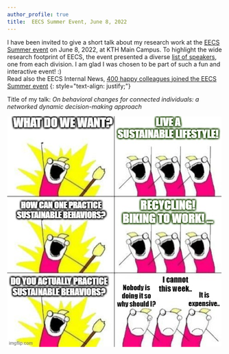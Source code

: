 ```yaml
---
author_profile: true
title:  EECS Summer Event, June 8, 2022
---
```



I have been invited to give a short talk about my research work at the [EECS Summer event](https://www.kth.se/eecs-summerevent-2022) on June 8, 2022, at KTH Main Campus.
To highlight the wide research footprint of EECS, the event presented a diverse [list of speakers](https://www.kth.se/eecs-summerevent-2022/standarddept/speakers-2022-1.1158933), one from each division. I am glad I was chosen to be part of such a fun and interactive event! :)\
Read also the EECS Internal News, [400 happy colleagues joined the EECS Summer event](https://intra.kth.se/en/eecs/aktuellt-pa-eecs/nyheter/400-happy-colleagues-joined-the-eecs-summer-event-1.1176797)
{: style="text-align: justify;"}

Title of my talk: *On behavioral changes for connected individuals: a networked dynamic decision-making approach*

![meme-environment](../assets/meme-environment.jpg)
